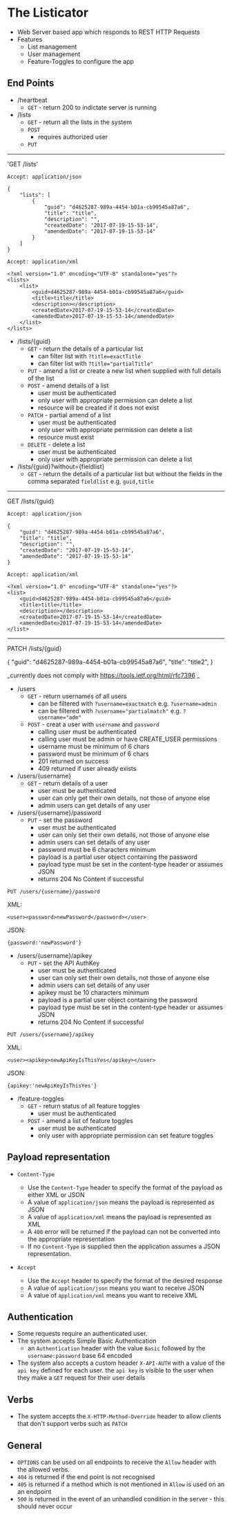 # The Listicator

- Web Server based app which responds to REST HTTP Requests
- Features
   - List management
   - User management
   - Feature-Toggles to configure the app

## End Points

- /heartbeat
    - `GET` - return 200 to indictate server is running
- /lists
    - `GET` - return all the lists in the system
    - `POST`
        - requires authorized user
    - `PUT`

---

'GET /lists'

`Accept: application/json`

~~~~~~~~
{
    "lists": [
        {
            "guid": "d4625287-989a-4454-b01a-cb99545a87a6",
            "title": "title",
            "description": "",
            "createdDate": "2017-07-19-15-53-14",
            "amendedDate": "2017-07-19-15-53-14"
        }
    ]
}
~~~~~~~~

`Accept: application/xml`

~~~~~~~~
<?xml version="1.0" encoding="UTF-8" standalone="yes"?>
<lists>
    <list>
        <guid>d4625287-989a-4454-b01a-cb99545a87a6</guid>
        <title>title</title>
        <description></description>
        <createdDate>2017-07-19-15-53-14</createdDate>
        <amendedDate>2017-07-19-15-53-14</amendedDate>
    </list>
</lists>
~~~~~~~~




- /lists/{guid}
    - `GET` - return the details of a particular list
        - can filter list with `?title=exactTitle`
        - can filter list with `?title="partialTitle"`
    - `PUT` - amend a list or create a new list when supplied with full details of the list
    - `POST` - amend details of a list
        - user must be authenticated
        - only user with appropriate permission can delete a list
        - resource will be created if it does not exist
    - `PATCH` - partial amend of a list
        - user must be authenticated
        - only user with appropriate permission can delete a list
        - resource must exist
    - `DELETE` - delete a list
        - user must be authenticated
        - only user with appropriate permission can delete a list
- /lists/{guid}?without={fieldlist}
    - `GET` - return the details of a particular list but without the fields in the comma separated `fieldlist` e.g. `guid,title`

---

GET /lists/{guid}

`Accept: application/json`

~~~~~~~~
{
    "guid": "d4625287-989a-4454-b01a-cb99545a87a6",
    "title": "title",
    "description": "",
    "createdDate": "2017-07-19-15-53-14",
    "amendedDate": "2017-07-19-15-53-14"
}
~~~~~~~~

`Accept: application/xml`

~~~~~~~~
<?xml version="1.0" encoding="UTF-8" standalone="yes"?>
<list>
    <guid>d4625287-989a-4454-b01a-cb99545a87a6</guid>
    <title>title</title>
    <description></description>
    <createdDate>2017-07-19-15-53-14</createdDate>
    <amendedDate>2017-07-19-15-53-14</amendedDate>
</list>
~~~~~~~~

---

PATCH /lists/{guid}

{
    "guid": "d4625287-989a-4454-b01a-cb99545a87a6",
    "title": "title2",
}

_currently does not comply with https://tools.ietf.org/html/rfc7396 _

- /users
    - `GET` - return usernames of all users
        - can be filtered with `?username=exactmatch` e.g. `?username=admin`
        - can be filtered with `?username="partialmatch"` e.g. `?username="adm"`
     - `POST` - creat a user with `username` and `password`
         - calling user must be authenticated
         - calling user must be admin or have CREATE_USER permissions
         - username must be minimum of 6 chars
         - password must be minimum of 6 chars
         - 201 returned on success
         - 409 returned if user already exists
- /users/{username}
    - `GET` - return details of a user
        - user must be authenticated
        - user can only get their own details, not those of anyone else
        - admin users can get details of any user
- /users/{username}/password
    - `PUT` - set the password
        - user must be authenticated
        - user can only set their own details, not those of anyone else
        - admin users can set details of any user
        - password must be 6 characters minimum
        - payload is a partial user object containing the password
        - payload type must be set in the content-type header or assumes JSON
        - returns 204 No Content if successful


`PUT /users/{username}/password`

XML:

~~~~~~~~
<user><password>newPassword</password></user>
~~~~~~~~

JSON:

~~~~~~~~
{password:'newPassword'}
~~~~~~~~


- /users/{username}/apikey
    - `PUT` - set the API AuthKey
        - user must be authenticated
        - user can only set their own details, not those of anyone else
        - admin users can set details of any user
        - apikey must be 10 characters minimum
        - payload is a partial user object containing the password
        - payload type must be set in the content-type header or assumes JSON
        - returns 204 No Content if successful


`PUT /users/{username}/apikey`

XML:

~~~~~~~~
<user><apikey>newApiKeyIsThisYes</apikey></user>
~~~~~~~~

JSON:

~~~~~~~~
{apikey:'newApiKeyIsThisYes'}
~~~~~~~~

- /feature-toggles
    - `GET` - return status of all feature toggles
        - user must be authenticated
    - `POST` - amend a list of feature toggles
        - user must be authenticated
        - only user with appropriate permission can set feature toggles


## Payload representation

- `Content-Type`
    - Use the `Content-Type` header to specify the format of the payload as either XML or JSON
    - A value of `application/json` means the payload is represented as JSON
    - A value of `application/xml` means the payload is represented as XML
    - A `400` error will be returned if the payload can not be converted into the appropriate representation
    - If no `Content-Type` is supplied then the  application assumes a JSON representation.

- `Accept`
    - Use the `Accept` header to specify the format of the desired response
    - A value of `application/json` means you want to receive JSON
    - A value of `application/xml` means you want to receive XML


##  Authentication

- Some requests require an authenticated user.
- The system accepts Simple Basic Authentication
    - an `Authentication` header with the value `Basic` followed by the `username:password` base 64 encoded
- The system also accepts a custom header `X-API-AUTH` with a value of the `api key` defined for each user. the `api key` is visible to the user when they make a `GET` request for their user details


## Verbs

- The system accepts the `X-HTTP-Method-Override` header to allow clients that don't support verbs such as `PATCH`

## General

- `OPTIONS` can be used on all endpoints to receive the `Allow` header with the allowed verbs.
- `404` is returned if the end point is not recognised
- `405` is returned if a method which is not mentioned in `Allow` is used on an an endpoint
- `500` is returned in the event of an unhandled condition in the server - this should never occur
